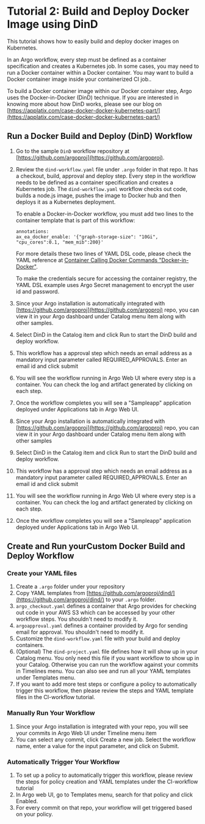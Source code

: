 # Tutorial 2: Build and Deploy Docker Image using DinD

This tutorial shows how to easily build and deploy docker images on Kubernetes.

In an Argo workflow, every step must be defined as a container specification and creates a Kubernetes job. In some cases, you may need to run a Docker container within a Docker container. You may want to build a Docker container image inside your containerized CI job..

To build a Docker container image within our Docker container step, Argo uses the Docker-in-Docker (DinD) technique. If you are interested in knowing more about how DinD works, please see our blog on [https://applatix.com/case-docker-docker-kubernetes-part/](https://applatix.com/case-docker-docker-kubernetes-part/)

## Run a Docker Build and Deploy (DinD) Workflow

1.  Go to the sample `DinD` workflow repository at [https://github.com/argoproj](https://github.com/argoproj).
2.  Review the `dind-workflow.yaml` file under `.argo` folder in that repo. It has a checkout, build, approval and deploy step. Every step in the workflow needs to be defined as a container specification and creates a Kubernetes job. The `dind-workflow.yaml` workflow checks out code, builds a node.js image, pushes the image to Docker hub and then deploys it as a Kubernetes deployment.

    To enable a Docker-in-Docker workflow, you must add two lines to the container template that is part of this workflow:

    ```
    annotations:
    ax_ea_docker_enable: '{"graph-storage-size": "10Gi", "cpu_cores":0.1, "mem_mib":200}'
    ```

    For more details these two lines of YAML DSL code, please check the YAML reference at [Container Calling Docker Commands "Docker-in-Docker"](#/docs;doc=yaml%2Fcontainer_templates.md#ContainerDinDWorkflow).

    To make the credentials secure for accessing the container registry, the YAML DSL example uses Argo Secret management to encrypt the user id and password.

3.  Since your Argo installation is automatically integrated with [https://github.com/argoproj](https://github.com/argoproj) repo, you can view it in your Argo dashboard under Catalog menu item along with other samples.
4.  Select DinD in the Catalog item and click Run to start the DinD build and deploy workflow.
5.  This workflow has a approval step which needs an email address as a mandatory input parameter called REQUIRED_APPROVALS. Enter an email id and click submit
6.  You will see the workflow running in Argo Web UI where every step is a container. You can check the log and artifact generated by clicking on each step.
7.  Once the workflow completes you will see a "Sampleapp" application deployed under Applications tab in Argo Web UI.
8.  Since your Argo installation is automatically integrated with [https://github.com/argoproj](https://github.com/argoproj) repo, you can view it in your Argo dashboard under Catalog menu item along with other samples
9.  Select DinD in the Catalog item and click Run to start the DinD build and deploy workflow.
10.  This workflow has a approval step which needs an email address as a mandatory input parameter called REQUIRED_APPROVALS. Enter an email id and click submit
11.  You will see the workflow running in Argo Web UI where every step is a container. You can check the log and artifact generated by clicking on each step.
12.  Once the workflow completes you will see a "Sampleapp" application deployed under Applications tab in Argo Web UI.

## Create and Run yourCustom Docker Build and Deploy Workflow

### Create your YAML files

1.  Create a `.argo` folder under your repository
2.  Copy YAML templates from [https://github.com/argoproj/dind/](https://github.com/argoproj/dind/) to your `.argo` folder.
3.  `argo_checkout.yaml` defines a container that Argo provides for checking out code in your AWS S3 which can be accessed by your other workflow steps. You shouldn't need to modify it.
4.  `argoapproval.yaml` defines a container provided by Argo for sending email for approval. You shouldn't need to modify it.
5.  Customize the `dind-workflow.yaml` file with your build and deploy containers.
6.  (Optional) The `dind-project.yaml` file defines how it will show up in your Catalog menu. You only need this file if you want workflow to show up in your Catalog. Otherwise you can run the workflow against your commits in Timelines menu. You can also see and run all your YAML templates under Templates menu.
7.  If you want to add more test steps or configure a policy to automatically trigger this workflow, then please review the steps and YAML template files in the CI-workflow tutorial.

### Manually Run Your Workflow

1.  Since your Argo installation is integrated with your repo, you will see your commits in Argo Web UI under Timeline menu item
2.  You can select any commit, click Create a new job. Select the workflow name, enter a value for the input parameter, and click on Submit.

### Automatically Trigger Your Workflow

1.  To set up a policy to automatically trigger this workflow, please review the steps for policy creation and YAML templates under the CI-workflow tutorial
2.  In Argo web UI, go to Templates menu, search for that policy and click Enabled.
3.  For every commit on that repo, your workflow will get triggered based on your policy.
